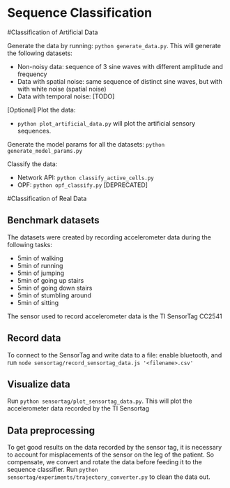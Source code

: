 Sequence Classification
=======================

#Classification of Artificial Data

Generate the data by running: `python generate_data.py`. This will generate the following datasets:
- Non-noisy data: sequence of 3 sine waves with different amplitude and frequency
- Data with spatial noise: same sequence of distinct sine waves, but with with white noise (spatial noise)
- Data with temporal noise: [TODO]

[Optional] Plot the data: 
* `python plot_artificial_data.py` will plot the artificial sensory sequences.

Generate the model params for all the datasets: `python generate_model_params.py`

Classify the data: 
* Network API: `python classify_active_cells.py`
* OPF: `python opf_classify.py` [DEPRECATED]


#Classification of Real Data

## Benchmark datasets
The datasets were created by recording accelerometer data during the following tasks:
* 5min of walking
* 5min of running
* 5min of jumping
* 5min of going up stairs
* 5min of going down stairs
* 5min of stumbling around
* 5min of sitting

The sensor used to record accelerometer data is the TI SensorTag CC2541

## Record data
To connect to the SensorTag and write data to a file: enable bluetooth, and run `node sensortag/record_sensortag_data.js '<filename>.csv'`

## Visualize data
Run `python sensortag/plot_sensortag_data.py`. This will plot the accelerometer data recorded by the TI Sensortag

## Data preprocessing
To get good results on the data recorded by the sensor tag, it is necessary to account for misplacements of the sensor on the leg of the patient. So compensate, we convert and rotate the data before feeding it to the sequence classifier. Run `python sensortag/experiments/trajectory_converter.py` to clean the data out.


